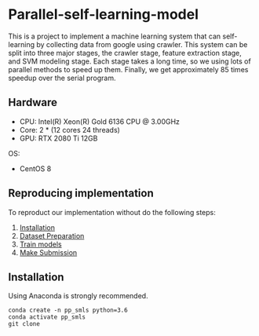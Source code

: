 # Parallel-self-learning-model

This is a project to implement a machine learning system that can self-learning by collecting data from google using crawler. This system can be split into three major stages, the crawler stage, feature extraction stage, and SVM modeling stage. Each stage takes a long time, so we using lots of parallel methods to speed up them. Finally, we get approximately 85 times speedup over the serial program.


## Hardware
* CPU: Intel(R) Xeon(R) Gold 6136 CPU @ 3.00GHz 
* Core: 2 * (12 cores 24 threads)
* GPU: RTX 2080 Ti 12GB

OS: 
* CentOS 8

## Reproducing implementation
To reproduct our implementation without do the following steps:
1. [Installation](#installation)
2. [Dataset Preparation](#dataset-preparation)
3. [Train models](#train-models)
4. [Make Submission](#make-submission)


## Installation
Using Anaconda is strongly recommended.
```
conda create -n pp_smls python=3.6
conda activate pp_smls
git clone 
```
